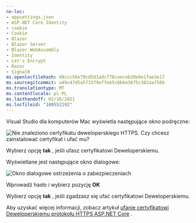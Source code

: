 ```yaml
---
no-loc:
- appsettings.json
- ASP.NET Core Identity
- cookie
- Cookie
- Blazor
- Blazor Server
- Blazor WebAssembly
- Identity
- Let's Encrypt
- Razor
- SignalR
ms.openlocfilehash: 49ccc56e79cd5d1adcf78ceeceb20e6e1fae3e17
ms.sourcegitcommit: a49c47d5a573379effee5c6b6e36f5c302aa756b
ms.translationtype: MT
ms.contentlocale: pl-PL
ms.lasthandoff: 02/16/2021
ms.locfileid: "100552192"
---
```

Visual Studio dla komputerów Mac wyświetla następujące okno podręczne:

![Nie znaleziono certyfikatu deweloperskiego HTTPS. Czy chcesz zainstalować certyfikat i ufać mu?](~/getting-started/_static/trustCertMac.png)

Wybierz opcję **tak** , jeśli ufasz certyfikatowi Deweloperskiemu.

Wyświetlane jest następujące okno dialogowe:

![Okno dialogowe ostrzeżenia o zabezpieczeniach](~/getting-started/_static/certMac.png)

Wprowadź hasło i wybierz pozycję **OK**

Wybierz opcję **tak** , jeśli zgadzasz się ufać certyfikatowi Deweloperskiemu.

Aby uzyskać więcej informacji, zobacz artykuł [ufanie certyfikatowi Deweloperskiemu protokołu HTTPS ASP.NET Core](xref:security/enforcing-ssl#trust-the-aspnet-core-https-development-certificate-on-windows-and-macos) .